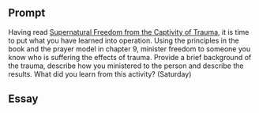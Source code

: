 ---
---

## Prompt

Having read [Supernatural Freedom from the Captivity of Trauma], it is time to put what you have learned into operation. Using the principles in the book and the prayer model in chapter 9, minister freedom to someone you know who is suffering the effects of trauma. Provide a brief background of the trauma, describe how you ministered to the person and describe the results. What did you learn from this activity? (Saturday)

[Supernatural Freedom from the Captivity of Trauma]: https://read.amazon.com/?asin=B07NWL5Q26

## Essay

